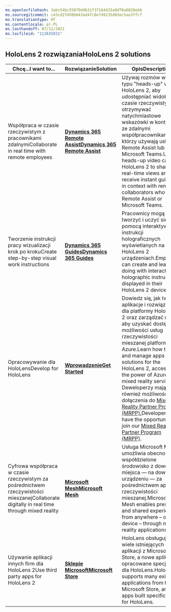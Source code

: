 ```yaml
---
ms.openlocfilehash: 3abc54bc55870ddb31f37164425a9d78a6028eb6
ms.sourcegitcommit: c43cd2f450b643ad4fc8e749235d03ec5aa3ffcf
ms.translationtype: HT
ms.contentlocale: pl-PL
ms.lasthandoff: 07/12/2021
ms.locfileid: "113635831"
---
```

## <a name="hololens-2-solutions"></a><span data-ttu-id="24cfd-101">HoloLens 2 rozwiązania</span><span class="sxs-lookup"><span data-stu-id="24cfd-101">HoloLens 2 solutions</span></span>

| <span data-ttu-id="24cfd-102">Chcę...</span><span class="sxs-lookup"><span data-stu-id="24cfd-102">I want to...</span></span> | <span data-ttu-id="24cfd-103">Rozwiązanie</span><span class="sxs-lookup"><span data-stu-id="24cfd-103">Solution</span></span> | <span data-ttu-id="24cfd-104">Opis</span><span class="sxs-lookup"><span data-stu-id="24cfd-104">Description</span></span> |  
|---------| ------------|------------|
| <span data-ttu-id="24cfd-105">Współpraca w czasie rzeczywistym z pracownikami zdalnymi</span><span class="sxs-lookup"><span data-stu-id="24cfd-105">Collaborate in real time with remote employees</span></span> | [<span data-ttu-id="24cfd-106">**Dynamics 365 Remote Assist**</span><span class="sxs-lookup"><span data-stu-id="24cfd-106">**Dynamics 365 Remote Assist**</span></span>](https://dynamics.microsoft.com/mixed-reality/remote-assist/) | <span data-ttu-id="24cfd-107">Używaj rozmów wideo typu "heads-up" w HoloLens 2, aby udostępniać widoki w czasie rzeczywistym i otrzymywać natychmiastowe wskazówki w kontekście ze zdalnymi współpracownikami, którzy używają usługi Remote Assist lub Microsoft Teams.</span><span class="sxs-lookup"><span data-stu-id="24cfd-107">Use heads-up video calls on HoloLens 2 to share real-time views and receive instant guidance in context with remote collaborators who use Remote Assist or Microsoft Teams.</span></span> | 
| <span data-ttu-id="24cfd-108">Tworzenie instrukcji pracy wizualizacji krok po kroku</span><span class="sxs-lookup"><span data-stu-id="24cfd-108">Create step-by-step visual work instructions</span></span> | [<span data-ttu-id="24cfd-109">**Dynamics 365 Guides**</span><span class="sxs-lookup"><span data-stu-id="24cfd-109">**Dynamics 365 Guides**</span></span>](https://dynamics.microsoft.com/mixed-reality/guides/capabilities/) | <span data-ttu-id="24cfd-110">Pracownicy mogą tworzyć i uczyć się za pomocą interaktywnych instrukcji holograficznych wyświetlanych na HoloLens 2 urządzeniach.</span><span class="sxs-lookup"><span data-stu-id="24cfd-110">Employees can create and learn by doing with interactive holographic instructions displayed in their HoloLens 2 devices.</span></span> |
| <span data-ttu-id="24cfd-111">Opracowywanie dla HoloLens</span><span class="sxs-lookup"><span data-stu-id="24cfd-111">Develop for HoloLens</span></span> | [<span data-ttu-id="24cfd-112">**Wprowadzenie**</span><span class="sxs-lookup"><span data-stu-id="24cfd-112">**Get Started**</span></span>](https://docs.microsoft.com/windows/mixed-reality/develop/development?tabs=unity) | <span data-ttu-id="24cfd-113">Dowiedz się, jak tworzyć aplikacje i rozwiązania dla platformy HoloLens 2 oraz zarządzać nimi, aby uzyskać dostęp do możliwości usług rzeczywistości mieszanej platformy Azure.</span><span class="sxs-lookup"><span data-stu-id="24cfd-113">Learn how to build and manage apps and solutions for the HoloLens 2, accessing the power of Azure mixed reality services.</span></span> <span data-ttu-id="24cfd-114">Deweloperzy mają również możliwość dołączenia do [Mixed Reality Partner Program (MRPP).](https://www.microsoft.com/hololens/mrpp)</span><span class="sxs-lookup"><span data-stu-id="24cfd-114">Developers also have the opportunity to join our [Mixed Reality Partner Program (MRPP)](https://www.microsoft.com/hololens/mrpp).</span></span> |
| <span data-ttu-id="24cfd-115">Cyfrowa współpraca w czasie rzeczywistym za pośrednictwem rzeczywistości mieszanej</span><span class="sxs-lookup"><span data-stu-id="24cfd-115">Collaborate digitally in real time through mixed reality</span></span> | [<span data-ttu-id="24cfd-116">**Microsoft Mesh**</span><span class="sxs-lookup"><span data-stu-id="24cfd-116">**Microsoft Mesh**</span></span>](https://www.microsoft.com/mesh) | <span data-ttu-id="24cfd-117">Usługa Microsoft Mesh umożliwia obecność i współdzielone środowisko z dowolnego miejsca — na dowolnym urządzeniu — za pośrednictwem aplikacji rzeczywistości mieszanej.</span><span class="sxs-lookup"><span data-stu-id="24cfd-117">Microsoft Mesh enables presence and shared experiences from anywhere – on any device – through mixed reality applications.</span></span> |
| <span data-ttu-id="24cfd-118">Używanie aplikacji innych firm dla HoloLens 2</span><span class="sxs-lookup"><span data-stu-id="24cfd-118">Use third party apps for HoloLens 2</span></span> | [<span data-ttu-id="24cfd-119">**Sklepie Microsoft**</span><span class="sxs-lookup"><span data-stu-id="24cfd-119">**Microsoft Store**</span></span>](https://docs.microsoft.com/hololens/holographic-store-apps) | <span data-ttu-id="24cfd-120">HoloLens obsługuje wiele istniejących aplikacji z Microsoft Store, a nowe aplikacje opracowane specjalnie dla HoloLens.</span><span class="sxs-lookup"><span data-stu-id="24cfd-120">HoloLens supports many existing applications from the Microsoft Store, and new apps built specifically for HoloLens.</span></span>

